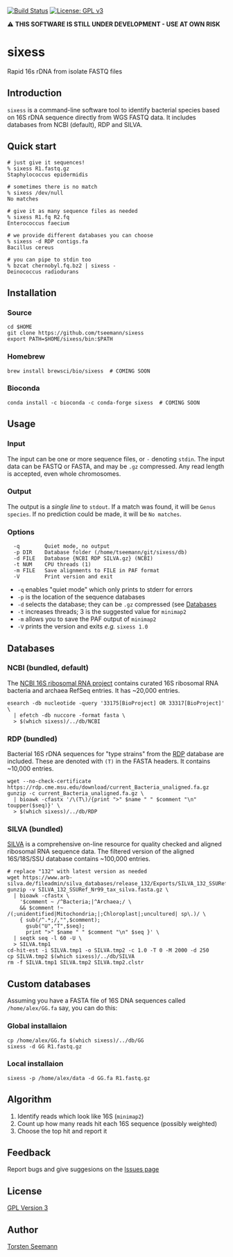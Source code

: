 [![Build Status](https://travis-ci.org/tseemann/sixess.svg?branch=master)](https://travis-ci.org/tseemann/sixess) [![License: GPL v3](https://img.shields.io/badge/License-GPL%20v3-blue.svg)](https://www.gnu.org/licenses/gpl-3.0) [](#lang-au)

:warning: **THIS SOFTWARE IS STILL UNDER DEVELOPMENT - USE AT OWN RISK**

# sixess
Rapid 16s rDNA from isolate FASTQ files

## Introduction

`sixess` is a command-line software tool to identify 
bacterial species based on 16S rDNA sequence directly
from WGS FASTQ data. It includes databases from 
NCBI (default), RDP and SILVA.

## Quick start

```
# just give it sequences!
% sixess R1.fastq.gz
Staphylococcus epidermidis

# sometimes there is no match
% sixess /dev/null
No matches

# give it as many sequence files as needed
% sixess R1.fq R2.fq
Enterococcus faecium

# we provide different databases you can choose
% sixess -d RDP contigs.fa
Bacillus cereus

# you can pipe to stdin too
% bzcat chernobyl.fq.bz2 | sixess -
Deinococcus radiodurans
```

## Installation

### Source
```
cd $HOME
git clone https://github.com/tseemann/sixess
export PATH=$HOME/sixess/bin:$PATH
```
### Homebrew
```
brew install brewsci/bio/sixess  # COMING SOON
```
### Bioconda
```
conda install -c bioconda -c conda-forge sixess  # COMING SOON
```

## Usage

### Input

The input can be one or more sequence files, or `-` denoting `stdin`.
The input data can be FASTQ or FASTA, and may be `.gz` compressed.
Any read length is accepted, even whole chromosomes.

### Output

The output is a *single line* to `stdout`.
If a match was found, it will be `Genus species`.
If no prediction could be made, it will be `No matches`.

### Options

```
  -q        Quiet mode, no output
  -p DIR    Database folder (/home/tseemann/git/sixess/db)
  -d FILE   Database {NCBI RDP SILVA.gz} (NCBI)
  -t NUM    CPU threads (1)
  -m FILE   Save alignments to FILE in PAF format
  -V        Print version and exit
```

* `-q` enables "quiet mode" which only prints to stderr for errors
* `-p` is the location of the sequence databases
* `-d` selects the database; they can be `.gz` compressed (see [Databases](#databases)
* `-t` increases threads; 3 is the suggested value for `minimap2`
* `-m` allows you to save the PAF output of `minimap2`
* `-V` prints the version and exits *e.g.* `sixess 1.0`

## Databases

### NCBI (bundled, default)

The [NCBI 16S ribosomal RNA project](https://www.ncbi.nlm.nih.gov/refseq/targetedloci/)
contains curated 16S ribosomal RNA bacteria and archaea RefSeq entries.
It has ~20,000 entries.

```
esearch -db nucleotide -query '33175[BioProject] OR 33317[BioProject]' \
  | efetch -db nuccore -format fasta \
  > $(which sixess)/../db/NCBI
```

### RDP (bundled)

Bacterial 16S rDNA sequences for "type strains" 
from the [RDP](https://rdp.cme.msu.edu/) database
are included. These are denoted with `(T)` in the
FASTA headers. It contains ~10,000 entries.

```
wget --no-check-certificate https://rdp.cme.msu.edu/download/current_Bacteria_unaligned.fa.gz
gunzip -c current_Bacteria_unaligned.fa.gz \
  | bioawk -cfastx '/\(T\)/{print ">" $name " " $comment "\n" toupper($seq)}' \
  > $(which sixess)/../db/RDP
```

### SILVA (bundled)

[SILVA](https://www.arb-silva.de/)
is a comprehensive on-line resource for quality checked and 
aligned ribosomal RNA sequence data.
The filtered version of the aligned 16S/18S/SSU database
contains ~100,000 entries.

```
# replace "132" with latest version as needed
wget https://www.arb-silva.de/fileadmin/silva_databases/release_132/Exports/SILVA_132_SSURef_Nr99_tax_silva.fasta.gz
gunzip -v SILVA_132_SSURef_Nr99_tax_silva.fasta.gz \
  | bioawk -cfastx \
    '$comment ~ /^Bacteria;|^Archaea;/ \
    && $comment !~ /(;unidentified|Mitochondria;|;Chloroplast|;uncultured| sp\.)/ \
    { sub(/^.*;/,"",$comment);
      gsub("U","T",$seq);
      print ">" $name " " $comment "\n" $seq }' \
  | seqtk seq -l 60 -U \
  > SILVA.tmp1
cd-hit-est -i SILVA.tmp1 -o SILVA.tmp2 -c 1.0 -T 0 -M 2000 -d 250
cp SILVA.tmp2 $(which sixess)/../db/SILVA
rm -f SILVA.tmp1 SILVA.tmp2 SILVA.tmp2.clstr
```

## Custom databases

Assuming you have a FASTA file of 16S DNA sequences
called `/home/alex/GG.fa` say, you can do this:

### Global installaion

```
cp /home/alex/GG.fa $(which sixess)/../db/GG
sixess -d GG R1.fastq.gz
```

### Local installaion

```
sixess -p /home/alex/data -d GG.fa R1.fastq.gz
```

## Algorithm

1. Identify reads which look like 16S (`minimap2`)
2. Count up how many reads hit each 16S sequence (possibly weighted)
3. Choose the top hit and report it

## Feedback

Report bugs and give suggesions on the
[Issues page](https://github.com/tseemann/sixess/issues)

## License

[GPL Version 3](https://raw.githubusercontent.com/tseemann/sixess/master/LICENSE)

## Author

[Torsten Seemann](http://tseemann.github.io)
